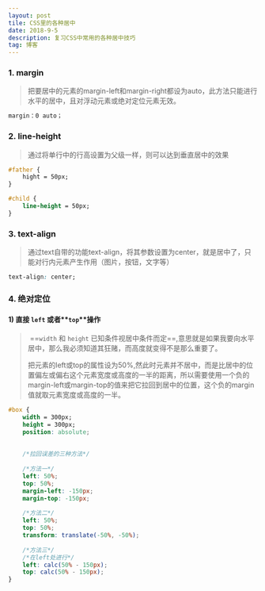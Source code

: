 ```yaml
---
layout: post
tile: CSS里的各种居中
date: 2018-9-5
description: 复习CSS中常用的各种居中技巧
tag: 博客
---
```


### 1. margin

> 把要居中的元素的margin-left和margin-right都设为auto，此方法只能进行水平的居中，且对浮动元素或绝对定位元素无效。

```css
margin：0 auto；
```

### 2. line-height

> 通过将单行中的行高设置为父级一样，则可以达到垂直居中的效果

```css
#father {
    hight = 50px;
}

#child {
    line-height = 50px;
}
```

### 3. text-align

> 通过text自带的功能text-align，将其参数设置为center，就是居中了，只能对行内元素产生作用（图片，按钮，文字等）

```css
text-align: center;
```

### 4. 绝对定位

#### 1) 直接 **`left`** 或者**`top`**操作

> ​	==`width` 和 `height` 已知条件视居中条件而定==,意思就是如果我要向水平居中，那么我必须知道其狂赌，而高度就变得不是那么重要了。
>
> ​	把元素的left或top的属性设为50%,然此时元素并不居中，而是比居中的位置偏左或偏右这个元素宽度或高度的一半的距离，所以需要使用一个负的margin-left或margin-top的值来把它拉回到居中的位置，这个负的margin值就取元素宽度或高度的一半。

```CSS
#box {
    width = 300px;
    height = 300px;
    position: absolute;
    
    
    /*拉回误差的三种方法*/
    
    /*方法一*/
    left: 50%;
    top: 50%;
    margin-left: -150px;
    margin-top: -150px;
    
    /*方法二*/
    left: 50%;
    top: 50%;
    transform: translate(-50%, -50%);
    
    /*方法三*/
    /*在left处进行*/
    left: calc(50% - 150px);
    top: calc(50% - 150px);
}
```
